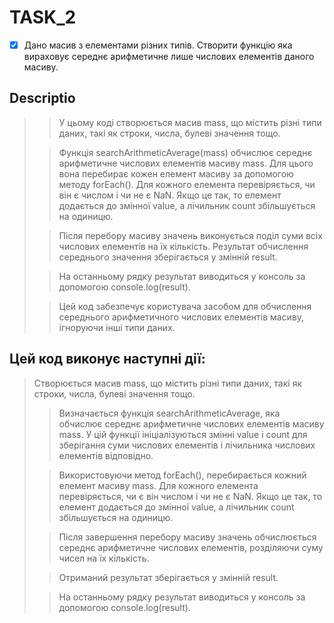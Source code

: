 # TASK_2

- [X] Дано масив з елементами різних типів. Створити функцію яка вираховує середнє арифметичне лише числових елементів даного масиву.


## Descriptio

>>У цьому коді створюється масив mass, що містить різні типи даних, такі як строки, числа, булеві значення тощо.
>
>>Функція searchArithmeticAverage(mass) обчислює середнє арифметичне числових елементів масиву mass. Для цього вона перебирає кожен елемент масиву за допомогою методу forEach(). Для кожного елемента перевіряється, чи він є числом і чи не є NaN. Якщо це так, то елемент додається до змінної value, а лічильник count збільшується на одиницю.
>
>>Після перебору масиву значень виконується поділ суми всіх числових елементів на їх кількість. Результат обчислення середнього значення зберігається у змінній result.
>
>>На останньому рядку результат виводиться у консоль за допомогою console.log(result).
>
>>Цей код забезпечує користувача засобом для обчислення середнього арифметичного числових елементів масиву, ігноруючи інші типи даних.

## Цей код виконує наступні дії:

>Створюється масив mass, що містить різні типи даних, такі як строки, числа, булеві значення тощо.
>
>>Визначається функція searchArithmeticAverage, яка обчислює середнє арифметичне числових елементів масиву mass. У цій функції ініціалізуються змінні value і count для зберігання суми числових елементів і лічильника числових елементів відповідно.
>
>>Використовуючи метод forEach(), перебирається кожний елемент масиву mass. Для кожного елемента перевіряється, чи є він числом і чи не є NaN. Якщо це так, то елемент додається до змінної value, а лічильник count збільшується на одиницю.
>
>>Після завершення перебору масиву значень обчислюється середнє арифметичне числових елементів, розділяючи суму чисел на їх кількість.
>
>>Отриманий результат зберігається у змінній result.
>
>>На останньому рядку результат виводиться у консоль за допомогою console.log(result).